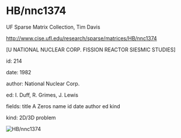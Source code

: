 # HB/nnc1374

 UF Sparse Matrix Collection, Tim Davis

 http://www.cise.ufl.edu/research/sparse/matrices/HB/nnc1374

 [U NATIONAL NUCLEAR CORP. FISSION REACTOR SIESMIC STUDIES]

 id: 214

 date: 1982

 author: National Nuclear Corp.

 ed: I. Duff, R. Grimes, J. Lewis

 fields: title A Zeros name id date author ed kind

 kind: 2D/3D problem

![HB/nnc1374](http://yifanhu.net/GALLERY/GRAPHS/GIF_SMALL/HB@nnc1374.gif)
